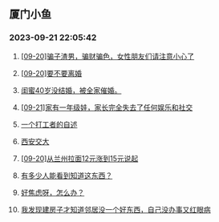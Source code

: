 ## 厦门小鱼 
### 2023-09-21 22:05:42

1. [[09-20]骗子渣男，骗财骗色，女性朋友们请注意小心了](http://bbs.xmfish.com/read-htm-tid-18076112.html)

2. [[09-20]要不要离婚](http://bbs.xmfish.com/read-htm-tid-18076159.html)

3. [闺蜜40岁没结婚，被全家催婚。](http://bbs.xmfish.com/read-htm-tid-18076294.html)

4. [[09-21]家有一年级娃，家长完全失去了任何娱乐和社交](http://bbs.xmfish.com/read-htm-tid-18076299.html)

5. [一个打工者的自述](http://bbs.xmfish.com/read-htm-tid-18076133.html)

6. [西安交大](http://bbs.xmfish.com/read-htm-tid-18076293.html)

7. [[09-20]从兰州拉面12元涨到15元说起](http://bbs.xmfish.com/read-htm-tid-18076181.html)

8. [有多少人能看到知道这东西？](http://bbs.xmfish.com/read-htm-tid-18076098.html)

9. [好焦虑呀，怎么办？](http://bbs.xmfish.com/read-htm-tid-18076197.html)

10. [我发现建房子才知道邻居没一个好东西，自己没办事又红眼病](http://bbs.xmfish.com/read-htm-tid-18076433.html)

